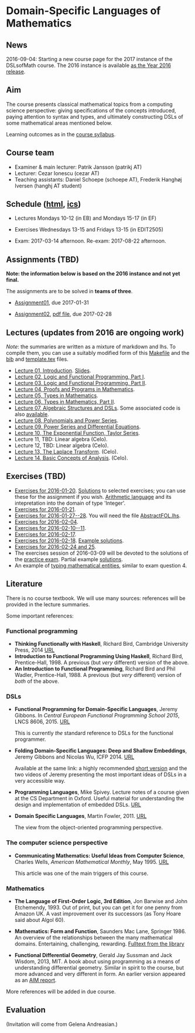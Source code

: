 Domain-Specific Languages of Mathematics
========================================

News
----

2016-09-04: Starting a new course page for the 2017 instance of the
DSLsofMath course. The 2016 instance is available
[as the Year 2016 release](https://github.com/DSLsofMath/DSLsofMath/releases/tag/Year2016).

Aim
---

The course presents classical mathematical topics from a computing
science perspective: giving specifications of the concepts introduced,
paying attention to syntax and types, and ultimately constructing DSLs
of some mathematical areas mentioned below.

Learning outcomes as in the
[course syllabus](https://www.student.chalmers.se/sp/course?course_id=24230).

Course team
-----------

- Examiner & main lecturer: Patrik Jansson (patrikj AT)
- Lecturer: Cezar Ionescu (cezar AT)
- Teaching assistants: Daniel Schoepe (schoepe AT), Frederik Hanghøj Iversen (hanghj AT student)

Schedule ([html](https://se.timeedit.net/web/chalmers/db1/public/riqQ7615X80Z06Q0Z45g0Y6Z6Z096Y35Q01vQY5Q5yo6q072oQ.html), [ics](https://se.timeedit.net/web/chalmers/db1/public/ri6Xl0gQ2560YZQQ05Z6974Y0Qy60073l1Q54Q061v555Zq8Z85Yn156.ics))
--------
- Lectures Mondays 10-12 (in EB) and Mondays 15-17 (in EF)

- Exercises Wednesdays 13-15 and Fridays 13-15 (in EDIT2505)

- Exam: 2017-03-14 afternoon.  Re-exam: 2017-08-22 afternoon.

Assignments (TBD)
-----------

**Note: the information below is based on the 2016 instance and not yet final.**

The assignments are to be solved in **teams of three**.

- [Assignment01](Assignments/Assignment01.lhs), due 2017-01-31

- [Assignment02](Assignments/Assignment02.lhs),
  [pdf file](Assignments/Assignment02.pdf), due 2017-02-28

Lectures (updates from 2016 are ongoing work)
--------
*Note*: the summaries are written as a mixture of markdown and lhs.
To compile them, you can use a suitably modified form of this
[Makefile](comp/Makefile) and the [bib](comp/ref.bib) and
[template.tex](comp/template.tex) files.

- [Lecture 01, Introduction](Lectures/Lecture01.lhs).  [Slides](Lectures/slides01.pdf).
- [Lecture 02, Logic and Functional Programming, Part I](Lectures/Lecture02.lhs).
- [Lecture 03, Logic and Functional Programming, Part II](Lectures/Lecture03.lhs).
- [Lecture 04, Proofs and Programs in Mathematics](Lectures/Lecture04.lhs).
- [Lecture 05, Types in Mathematics](Lectures/Lecture05.lhs).
- [Lecture 06, Types in Mathematics, Part II](Lectures/Lecture06.lhs).
- [Lecture 07, Algebraic Structures and DSLs](Lectures/Lecture09.lhs). Some associated code is also [available](code/).
- [Lecture 08, Polynomials and Power Series](Lectures/Lecture10.lhs).
- [Lecture 09, Power Series and Differential Equations](Lectures/Lecture11.lhs).
- [Lecture 10, The Exponential Function, Taylor Series](Lectures/Lecture12.lhs).
- Lecture 11, TBD: Linear algebra (CeIo).
- Lecture 12, TBD: Linear algebra (CeIo).
- [Lecture 13, The Laplace Transform](Lectures/Lecture13.lhs). (CeIo).
- [Lecture 14, Basic Concepts of Analysis](Lectures/BasicConcepts.lhs). (CeIo).

Exercises (TBD)
---------

- [Exercises for 2016-01-20](Exercises/Exercises-2016-01-20.lhs).
  [Solutions](Exercises/FOL.lhs) to selected exercises; you can use
  these for the assignment if you wish.
  [Arithmetic language](Exercises/Arithmetic.lhs) and its intepretation
  into the domain of type 'Integer'.
- [Exercises for 2016-01-21](Exercises/Exercises-2016-01-21.lhs).
- [Exercises for 2016-01-27--28](Exercises/Exercises-2016-01-27--28.lhs). You will need the file [AbstractFOL.lhs](Exercises/AbstractFOL.lhs).
- [Exercises for 2016-02-04](Exercises/Exercises-2016-02-04.lhs).
- [Exercises for 2016-02-10--11](Exercises/Exercises-2016-02-10--11.md).
- [Exercises for 2016-02-17](Exercises/Exercises-2016-02-17.lhs).
- [Exercises for 2016-02-18](Exercises/Exercises-2016-02-18.lhs).
  [Example solutions](Exercises/Ring.hs).
- [Exercises for 2016-02-24 and 25](Exercises/Exercises-2016-02-24--25.lhs).
- The exercises session of 2016-03-09 will be devoted to the solutions
  of the [practice exam](Exam/PracticeExam.pdf).
  Partial example [solutions](Exam/MockE.hs).
- An example of [typing mathematical
  entities](Lectures/TypingMaths.lhs), similar to exam question 4.

Literature
----------

There is no course textbook.  We will use many sources: references
will be provided in the lecture summaries.

Some important references:

### Functional programming

- **Thinking Functionally with Haskell**, Richard Bird, Cambridge
  University Press, 2014
  [URL](http://www.cs.ox.ac.uk/publications/books/functional/)
- **Introduction to Functional Programming Using Haskell**, Richard
  Bird, Prentice-Hall, 1998.  A previous (but *very* different)
  version of the above.
- **An Introduction to Functional Programming**, Richard Bird and Phil
  Wadler, Prentice-Hall, 1988. A previous (but *very* different)
  version of *both* of the above.

### DSLs

- **Functional Programming for Domain-Specific Languages**, Jeremy
  Gibbons.  In *Central European Functional Programming School 2015*,
  LNCS 8606, 2015.
  [URL](http://link.springer.com/chapter/10.1007%2F978-3-319-15940-9_1)

  This is currently *the* standard reference to DSLs for the
  functional programmer.

- **Folding Domain-Specific Languages: Deep and Shallow Embeddings**,
  Jeremy Gibbons and Nicolas Wu,
  ICFP 2014. [URL](http://www.cs.ox.ac.uk/publications/publication7584-abstract.html)

  Available at the same link: a highly recommended
  [short version](http://www.cs.ox.ac.uk/people/jeremy.gibbons/publications/embedding-short.pdf)
  and the two videos of Jeremy presenting the most important ideas
  of DSLs in a very accessible way.

- **Programming Languages**, Mike Spivey.  Lecture notes of a course
  given at the CS Department in Oxford.  Useful material for
  understanding the design and implementation of embedded DSLs.
  [URL](http://spivey.oriel.ox.ac.uk/corner/Programming_Languages)

- **Domain Specific Languages**, Martin Fowler, 2011.
  [URL](http://martinfowler.com/books/dsl.html)

  The view from the object-oriented programming perspective.

### The computer science perspective

- **Communicating Mathematics: Useful Ideas from Computer Science**,
  Charles Wells, *American Mathematical Monthly*, May 1995.  [URL](http://www.cwru.edu/artsci/math/wells/pub/pdf/commath.pdf)

  This article was one of the main triggers of this course.

### Mathematics

- **The Language of First-Order Logic, 3rd Edition**, Jon Barwise and John
  Etchemendy, 1993.  Out of print, but you can get it for one penny
  from Amazon UK.  A vast improvement over its successors (as Tony
  Hoare said about Algol 60).

- **Mathematics: Form and Function**, Saunders Mac Lane, Springer 1986.
  An overview of the relationships between the many mathematical
  domains.  Entertaining, challenging, rewarding.
  [Fulltext from the library](http://chalmers.summon.serialssolutions.com/sv-SE/search?ho=t&q=Mathematics%3A%20Form%20and%20Function)

- **Functional Differential Geometry**, Gerald Jay Sussman and Jack
  Wisdom, 2013, MIT.  A book about using programming as a means of
  understanding differential geometry.  Similar in spirit to the course,
  but more advanced and very different in form.  An earlier version
  appeared as an [AIM report](http://web.mit.edu/wisdom/www/AIM-2005-003.pdf).

More references will be added in due course.

Evaluation
----------

(Invitation will come from Gelena Andreasian.)
